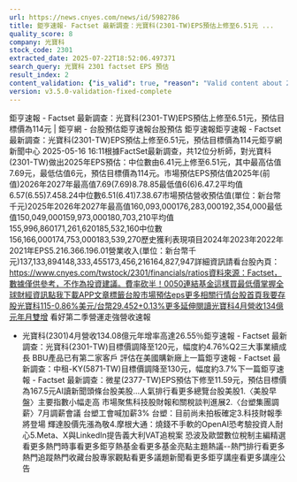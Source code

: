 ```yaml
---
url: https://news.cnyes.com/news/id/5982786
title: 鉅亨速報- Factset 最新調查：光寶科(2301-TW)EPS預估上修至6.51元 ...
quality_score: 8
company: 光寶科
stock_code: 2301
extracted_date: 2025-07-22T18:52:06.497371
search_query: 光寶科 2301 factset EPS 預估
result_index: 2
content_validation: {"is_valid": true, "reason": "Valid content about 2301"}
version: v3.5.0-validation-fixed-complete
---
```


鉅亨速報 - Factset 最新調查：光寶科(2301-TW)EPS預估上修至6.51元，預估目標價為114元 | 鉅亨網 - 台股預估‌‌鉅亨速報台股預估 鉅亨速報鉅亨速報 - Factset 最新調查：光寶科(2301-TW)EPS預估上修至6.51元，預估目標價為114元鉅亨網新聞中心 2025-05-16 16:11‌根據FactSet最新調查，共12位分析師，對光寶科(2301-TW)做出2025年EPS預估：中位數由6.41元上修至6.51元，其中最高估值7.69元，最低估值6元，預估目標價為114元。市場預估EPS預估值2025年(前值)2026年2027年最高值7.69(7.69)8.78.85最低值6(6)6.47.2平均值6.57(6.55)7.458.24中位數6.51(6.41)7.38.67市場預估營收‌預估值(單位：新台幣千元)2025年2026年2027年最高值160,093,000176,283,000192,354,000最低值150,049,000159,973,000180,703,210平均值155,996,860171,261,620185,532,160中位數156,166,000174,753,000183,539,270歷史獲利表現項目2024年2023年2022年2021年EPS5.216.366.196.01營業收入(單位：新台幣千元)137,133,894148,333,455173,456,216164,827,947詳細資訊請看台股內頁：https://www.cnyes.com/twstock/2301/financials/ratios資料來源：Factset，數據僅供參考，不作為投資建議。費率砍半！0050連結基金這樣買最低​價掌握全球財經資訊點我下載APP文章標籤台股市場預估eps更多相關行情台股首頁我要存股光寶科115-0.86%美元/台幣29.452+0.13%更多延伸閱讀光寶科4月營收134億元年月雙增 看好第二季營運走強營收速報
- 光寶科(2301)4月營收134.08億元年增率高達26.55％鉅亨速報 - Factset 最新調查：光寶科(2301-TW)目標價調降至120元，幅度約4.76%Q2三大事業續成長 BBU產品已有第二家客戶 評估在美國購新廠‌上一篇鉅亨速報 - Factset 最新調查：中租-KY(5871-TW)目標價調降至130元，幅度約3.7%下一篇鉅亨速報 - Factset 最新調查：微星(2377-TW)EPS預估下修至11.59元，預估目標價為167.5元‌‌AI讀新聞頭條台股美股...人氣排行看更多總覽台股美股1.〈美股早盤〉主要指數小幅走高 市場聚焦科技股財報和關稅談判進展2.〈台塑集團調薪〉7月調薪會議 台塑工會喊加薪3% 台塑：目前尚未拍板確定3.科技財報季將登場 輝達股價先漲為敬4.摩根大通：燒錢不手軟的OpenAI恐考驗投資人耐心5.Meta、X與LinkedIn提告義大利VAT追稅案 恐波及歐盟數位稅制‌主編精選看更多‌熱門時事看更多‌‌‌‌‌‌‌‌‌‌‌‌‌‌‌‌‌鉅亨熱基金看更多基金亮點主題熱議‌‌‌‌--‌‌‌‌熱門排行看更多熱門追蹤熱門收藏‌‌‌‌‌‌‌‌‌台股專家觀點看更多議題新聞看更多鉅亨講座看更多講座公告‌‌‌‌‌‌‌‌